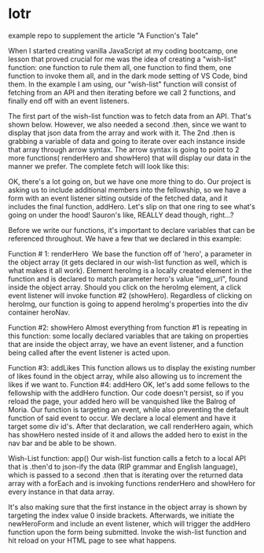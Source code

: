 # lotr
example repo to supplement the article "A Function's Tale"

When I started creating vanilla JavaScript at my coding bootcamp, one lesson that proved crucial for me was the idea of creating a "wish-list" function: one function to rule them all, one function to find them, one function to invoke them all, and in the dark mode setting of VS Code, bind them.
In the example I am using, our "wish-list" function will consist of fetching from an API and then iterating before we call 2 functions, and finally end off with an event listeners.

The first part of the wish-list function was to fetch data from an API. That's shown below.
However, we also needed a second .then, since we want to display that json data from the array and work with it. The 2nd .then is grabbing a variable of data and going to iterate over each instance inside that array through arrow syntax.
The arrow syntax is going to point to 2 more functions( renderHero and showHero) that will display our data in the manner we prefer. The complete fetch will look like this:

OK, there's a lot going on, but we have one more thing to do. Our project is asking us to include additional members into the fellowship, so we have a form with an event listener sitting outside of the fetched data, and it includes the final function, addHero. Let's slip on that one ring to see what's going on under the hood! Sauron's like, REALLY dead though, right…?

Before we write our functions, it's important to declare variables that can be referenced throughout. We have a few that we declared in this example:

Function # 1: renderHero 
We base the function off of 'hero', a parameter in the object array (it gets declared in our wish-list function as well, which is what makes it all work). Element heroImg is a locally created element in the function and is declared to match parameter hero's value "img_url", found inside the object array. Should you click on the heroImg element, a click event listener will invoke function #2 (showHero). Regardless of clicking on heroImg, our function is going to append heroImg's properties into the div container heroNav.

Function #2: showHero
Almost everything from function #1 is repeating in this function: some locally declared variables that are taking on properties that are inside the object array, we have an event listener, and a function being called after the event listener is acted upon.

Function #3: addLikes
This function allows us to display the existing number of likes found in the object array, while also allowing us to increment the likes if we want to.
Function #4: addHero
OK, let's add some fellows to the fellowship with the addHero function. Our code doesn't persist, so if you reload the page, your added hero will be vanquished like the Balrog of Moria. Our function is targeting an event, while also preventing the default function of said event to occur. We declare a local element and have it target some div id's. After that declaration, we call renderHero again, which has showHero nested inside of it and allows the added hero to exist in the nav bar and be able to be shown.

Wish-List function: app()
Our wish-list function calls a fetch to a local API that is .then'd to json-ify the data (RIP grammar and English language), which is passed to a second .then that is iterating over the returned data array with a forEach and is invoking functions renderHero and showHero for every instance in that data array. 

It's also making sure that the first instance in the object array is shown by targeting the index value 0 inside brackets. Afterwards, we initiate the newHeroForm and include an event listener, which will trigger the addHero function upon the form being submitted. Invoke the wish-list function and hit reload on your HTML page to see what happens.

